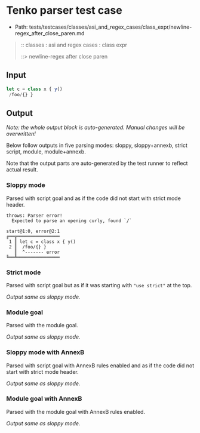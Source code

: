 # Tenko parser test case

- Path: tests/testcases/classes/asi_and_regex_cases/class_expr/newline-regex_after_close_paren.md

> :: classes : asi and regex cases : class expr
>
> ::> newline-regex after close paren

## Input

`````js
let c = class x { y()
 /foo/{} }
`````

## Output

_Note: the whole output block is auto-generated. Manual changes will be overwritten!_

Below follow outputs in five parsing modes: sloppy, sloppy+annexb, strict script, module, module+annexb.

Note that the output parts are auto-generated by the test runner to reflect actual result.

### Sloppy mode

Parsed with script goal and as if the code did not start with strict mode header.

`````
throws: Parser error!
  Expected to parse an opening curly, found `/`

start@1:0, error@2:1
╔══╦════════════════
 1 ║ let c = class x { y()
 2 ║  /foo/{} }
   ║  ^------- error
╚══╩════════════════

`````

### Strict mode

Parsed with script goal but as if it was starting with `"use strict"` at the top.

_Output same as sloppy mode._

### Module goal

Parsed with the module goal.

_Output same as sloppy mode._

### Sloppy mode with AnnexB

Parsed with script goal with AnnexB rules enabled and as if the code did not start with strict mode header.

_Output same as sloppy mode._

### Module goal with AnnexB

Parsed with the module goal with AnnexB rules enabled.

_Output same as sloppy mode._
